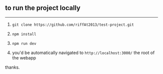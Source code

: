 ## to run the project locally

---

1. `git clone https://github.com/riffAt2013/test-project.git`

2. `npm install`

3. `npm run dev`

4. you'd be automatically navigated to `http://localhost:3000/` the root of the webapp

thanks.
